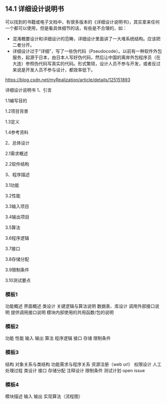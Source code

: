 
## 14.1 详细设计说明书

可以找到的书籍或电子文档中，有很多版本的《详细设计说明书》，其实拿来任何一个都可以使用，但是看具体细节的话，有些是不合理的，如：

- 混淆概要设计和详细设计的范畴，详细设计里面讲了一大堆系统结构。应该把二者分开。
- 详细设计过于“详细”，写了一些伪代码（Pseudocode）。以前有一种软件外包服务，起源于日本，由日本人写好伪代码，然后让中国的离岸外包程序员（在大连）参照伪代码写真实的代码。形式繁琐，设计人员不参与开发，或者反过来说是开发人员不参与设计，都效率低下。

https://blog.csdn.net/myRealization/article/details/125151893


详细设计说明书
1、引言

1.1编写目的

1.2项目背景

1.3定义

1.4参考资料

2、总体设计

2.1需求概述

2.2软件结构

3、程序描述

3.1功能

3.2性能

3.3输入项目

3.4输出项目

3.5算法

3.6程序逻辑

3.7接口

3.8存储分配

3.9限制条件

3.10测试要点

### 模板1

功能概述
界面概述
类设计
关键逻辑与算法说明
数据表、库设计
调用外部接口说明
提供调用接口说明
模块内部使用的共用函数/包的说明

### 模板2

功能
性能
输入
输出
算法
程序逻辑
接口
存储
限制条件

### 模板3

结构
对象关系与类结构
功能需求与程序关系
资源注册（web url）
权限设计
人工处理过程
类设计
接口
存储分配
注释设计
限制条件
测试计划
open issue

### 模板4

模块描述
输入
输出
实现算法（流程图）